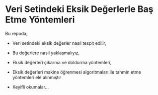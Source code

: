 # Veri Setindeki Eksik Değerlerle Baş Etme Yöntemleri

Bu repoda;
* Veri setindeki eksik değerler nasıl tespit edilir,
* Bu değerlere nasıl yaklaşmalıyız,
* Eksik değerleri çıkarma ve doldurma yöntemleri,
* Eksik değerleri makine öğrenmesi algoritmaları ile tahmin etme yöntemleri ele alınmıştır

* Keyifli okumalar...
